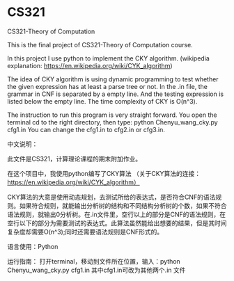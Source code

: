 # CS321
CS321-Theory of Computation

This is the final project of CS321-Theory of Computation course. 

In this project I use python to implement the CKY algorithm. (wikipedia explanation: https://en.wikipedia.org/wiki/CYK_algorithm)

The idea of CKY algorithm is using dynamic programming to test whether the given expression has at least a parse tree or not. In the .in file, the grammar in CNF is separated by a empty line. And the testing expression is listed below the empty line. The time complexity of CKY is O(n^3).

The instruction to run this program is very straight forward. You open the terminal cd to the right directory, then type: python Chenyu_wang_cky.py cfg1.in 
You can change the cfg1.in to cfg2.in or cfg3.in.

中文说明：

此文件是CS321，计算理论课程的期末附加作业。

在这个项目中，我使用python编写了CKY算法 （关于CKY算法的连接： https://en.wikipedia.org/wiki/CYK_algorithm）

CKY算法的大意是使用动态规划，去测试所给的表达式，是否符合CNF的语法规则。如果符合规则，就能输出分析树的结构和不同结构分析树的个数，如果不符合语法规则，就输出0分析树。在.in文件里，空行以上的部分是CNF的语法规则，在空行以下的部分为需要测试的表达式。此算法虽然能给出想要的结果，但是其时间复杂度却需要O(n^3);同时还需要语法规则是CNF形式的。

语言使用：Python

运行指南：
打开terminal，移动到文件所在位置，输入：python Chenyu_wang_cky.py cfg1.in
其中cfg1.in可改为其他两个.in 文件

